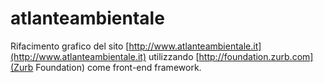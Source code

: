 # atlanteambientale

Rifacimento grafico del sito [http://www.atlanteambientale.it](http://www.atlanteambientale.it) utilizzando [http://foundation.zurb.com](Zurb Foundation) come front-end framework.

